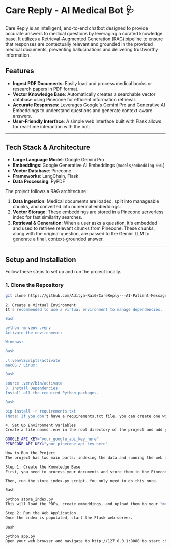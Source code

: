 # Care Reply - AI Medical Bot 🩺

Care Reply is an intelligent, end-to-end chatbot designed to provide accurate answers to medical questions by leveraging a curated knowledge base. It utilizes a Retrieval-Augmented Generation (RAG) pipeline to ensure that responses are contextually relevant and grounded in the provided medical documents, preventing hallucinations and delivering trustworthy information.

## Features

-   **Ingest PDF Documents**: Easily load and process medical books or research papers in PDF format.
-   **Vector Knowledge Base**: Automatically creates a searchable vector database using Pinecone for efficient information retrieval.
-   **Accurate Responses**: Leverages Google's Gemini Pro and Generative AI Embeddings to understand questions and generate context-aware answers.
-   **User-Friendly Interface**: A simple web interface built with Flask allows for real-time interaction with the bot.

---

## Tech Stack & Architecture

-   **Large Language Model**: Google Gemini Pro
-   **Embeddings**: Google Generative AI Embeddings (`models/embedding-001`)
-   **Vector Database**: Pinecone
-   **Frameworks**: LangChain, Flask
-   **Data Processing**: PyPDF

The project follows a RAG architecture:
1.  **Data Ingestion**: Medical documents are loaded, split into manageable chunks, and converted into numerical embeddings.
2.  **Vector Storage**: These embeddings are stored in a Pinecone serverless index for fast similarity searches.
3.  **Retrieval & Generation**: When a user asks a question, it's embedded and used to retrieve relevant chunks from Pinecone. These chunks, along with the original question, are passed to the Gemini LLM to generate a final, context-grounded answer.

---

## Setup and Installation

Follow these steps to set up and run the project locally.

### 1. Clone the Repository
```bash
git clone https://github.com/Aditya-Rai0/CareReply---AI-Patient-Message-Responder.git

2. Create a Virtual Environment
It's recommended to use a virtual environment to manage dependencies.

Bash

python -m venv .venv
Activate the environment:

Windows:

Bash

.\.venv\Scripts\activate
macOS / Linux:

Bash

source .venv/bin/activate
3. Install Dependencies
Install all the required Python packages.

Bash

pip install -r requirements.txt
(Note: If you don't have a requirements.txt file, you can create one with pip freeze > requirements.txt after installing all necessary packages.)

4. Set Up Environment Variables
Create a file named .env in the root directory of the project and add your API keys:

GOOGLE_API_KEY="your_google_api_key_here"
PINECONE_API_KEY="your_pinecone_api_key_here"

How to Run the Project
The project has two main parts: indexing the data and running the web application.

Step 1: Create the Knowledge Base
First, you need to process your documents and store them in the Pinecone index. Place your PDF files inside the Data/ directory.

Then, run the store_index.py script. You only need to do this once.

Bash

python store_index.py
This will load the PDFs, create embeddings, and upload them to your "medicalbot" index in Pinecone.

Step 2: Run the Web Application
Once the index is populated, start the Flask web server.

Bash

python app.py
Open your web browser and navigate to http://127.0.0.1:8080 to start chatting with your medical bot.